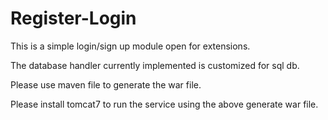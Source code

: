 # Register-Login

This is a simple login/sign up module open for extensions.

The database handler currently implemented is customized for sql db.

Please use maven file to generate the war file.

Please install tomcat7 to run the service using the above generate war file.
